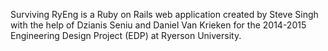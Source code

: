 Surviving RyEng is a Ruby on Rails web application created by Steve Singh with the help of Dzianis Seniu and Daniel Van Krieken for the 2014-2015 Engineering Design Project (EDP) at Ryerson University.
